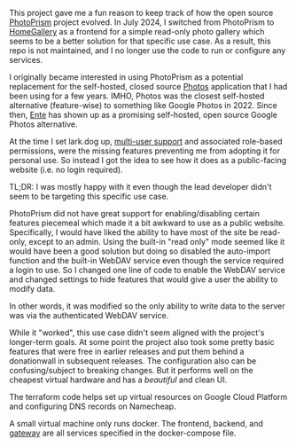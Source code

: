 This project gave me a fun reason to keep track of how the open source [PhotoPrism](https://github.com/photoprism/photoprism) project evolved. In July 2024, I switched from PhotoPrism to [HomeGallery](https://home-gallery.org/) as a frontend for a simple read-only photo gallery which seems to be a better solution for that specific use case. As a result, this repo is not maintained, and I no longer use the code to run or configure any services.

I originally became interested in using PhotoPrism as a potential replacement for the self-hosted, closed source [Photos](https://www.synology.com/en-us/dsm/feature/photos) application that I had been using for a few years. IMHO, Photos was the closest self-hosted alternative (feature-wise) to something like Google Photos in 2022. Since then, [Ente](https://ente.io/) has shown up as a promising self-hosted, open source Google Photos alternative.

At the time I set lark.dog up, [multi-user support](https://github.com/photoprism/photoprism/issues/98) and associated role-based permissions, were the missing features preventing me from adopting it for personal use. So instead I got the idea to see how it does as a public-facing website (i.e. no login required).

TL;DR: I was mostly happy with it even though the lead developer didn't seem to be targeting this specific use case.

PhotoPrism did not have great support for enabling/disabling certain features piecemeal which made it a bit awkward to use as a public website. Specifically, I would have liked the ability to have most of the site be read-only, except to an admin. Using the built-in "read only" mode seemed like it would have been a good solution but doing so disabled the auto-import function and the built-in WebDAV service even though the service required a login to use. So I changed one line of code to enable the WebDAV service and changed settings to hide features that would give a user the ability to modify data.

In other words, it was modified so the only ability to write data to the server was via the authenticated WebDAV service.

While it "worked", this use case didn't seem aligned with the project's longer-term goals. At some point the project also took some pretty basic features that were free in earlier releases and put them behind a donationwall in subsequent releases. The configuration also can be confusing/subject to breaking changes. But it performs well on the cheapest virtual hardware and has a *beautiful* and clean UI.

The terraform code helps set up virtual resources on Google Cloud Platform and configuring DNS records on Namecheap.

A small virtual machine only runs docker. The frontend, backend, and [gateway](https://github.com/linuxserver/docker-swag) are all services specified in the docker-compose file.
